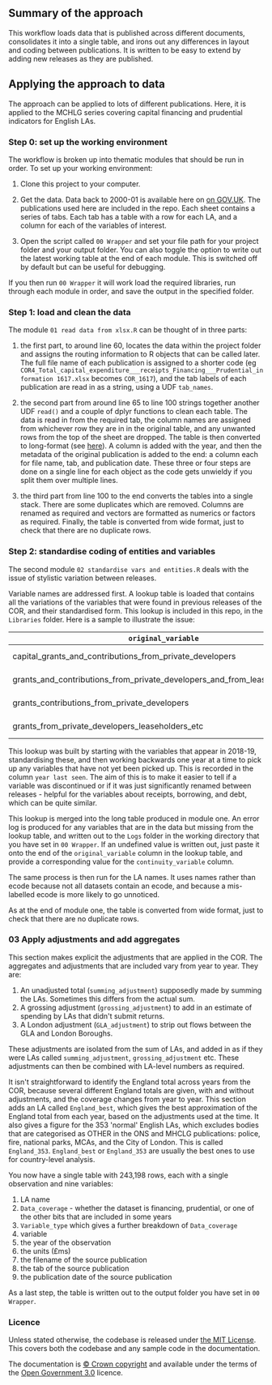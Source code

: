 ## Summary of the approach
This workflow loads data that is published across different documents, consolidates it into a single table, and irons out any differences in layout and coding between publications. It is written to be easy to extend by adding new releases as they are published.

## Applying the approach to data
The approach can be applied to lots of different publications. Here, it is applied to the MCHLG series covering capital financing and prudential indicators for English LAs. 

### Step 0: set up the working environment
The workflow is broken up into thematic modules that should be run in order. To set up your working environment:
1. Clone this project to your computer.

2. Get the data. Data back to 2000-01 is available here on [on GOV.UK](https://www.gov.uk/government/collections/local-authority-capital-expenditure-receipts-and-financing). The publications used here are included in the repo. Each sheet contains a series of tabs. Each tab has a table with a row for each LA, and a column for each of the variables of interest. 

3. Open the script called `00 Wrapper` and set your file path for your project folder and your output folder. You can also toggle the option to write out the latest working table at the end of each module. This is switched off by default but can be useful for debugging.

If you then run `00 Wrapper` it will work load the required libraries, run through each module in order, and save the output in the specified folder.

### Step 1: load and clean the data
The module `01 read data from xlsx.R` can be thought of in three parts:
1. the first part, to around line 60, locates the data within the project folder and assigns the routing information to R objects that can be called later. The full file name of each publication is assigned to a shorter code (eg `COR4_Total_capital_expenditure___receipts_Financing___Prudential_information 1617.xlsx` becomes `COR_1617`), and the tab labels of each publication are read in as a string, using a UDF `tab_names`.

2. the second part from around line 65 to line 100 strings together another UDF `read()` and a couple of dplyr functions to clean each table. The data is read in from the required tab, the column names are assigned from whichever row they are in in the original table, and any unwanted rows from the top of the sheet are dropped. The table is then converted to long-format (see [here](https://en.wikipedia.org/wiki/Wide_and_narrow_data)). A column is added with the year, and then the metadata of the original publication is added to the end: a column each for file name, tab, and publication date. These three or four steps are done on a single line for each object as the code gets unwieldy if you split them over multiple lines.

3. the third part from line 100 to the end converts the tables into a single stack. There are some duplicates which are removed. Columns are renamed as required and vectors are formatted as numerics or factors as required. Finally, the table is converted from wide format, just to check that there are no duplicate rows. 

### Step 2: standardise coding of entities and variables
The second module `02 standardise vars and entities.R` deals with the issue of stylistic variation between releases. 

Variable names are addressed first. A lookup table is loaded that contains all the variations of the variables that were found in previous releases of the COR, and their standardised form. This lookup is included in this repo, in the `Libraries` folder. Here is a sample to illustrate the issue:

|`original_variable`|`continuity_variable`|
|---|---|
|capital_grants_and_contributions_from_private_developers|Developer contributions|
|grants_and_contributions_from_private_developers_and_from_leaseholders_etc|Developer contributions|
|grants_contributions_from_private_developers|Developer contributions|
|grants_from_private_developers_leaseholders_etc|Developer contributions|

This lookup was built by starting with the variables that appear in 2018-19, standardising these, and then working backwards one year at a time to pick up any variables that have not yet been picked up. This is recorded in the column `year last seen`. The aim of this is to make it easier to tell if a variable was discontinued or if it was just significantly renamed between releases - helpful for the variables about receipts, borrowing, and debt, which can be quite similar.

This lookup is merged into the long table produced in module one. An error log is produced for any variables that are in the data but missing from the lookup table, and written out to the `Logs` folder in the working directory that you have set in `00 Wrapper`. If an undefined value is written out, just paste it onto the end of the `original_variable` column in the lookup table, and provide a corresponding value for the `continuity_variable` column. 

The same process is then run for the LA names. It uses names rather than ecode because not all datasets contain an ecode, and because a mis-labelled ecode is more likely to go unnoticed. 

As at the end of module one, the table is converted from wide format, just to check that there are no duplicate rows. 

### 03 Apply adjustments and add aggregates
This section makes explicit the adjustments that are applied in the COR. The aggregates and adjustments that are included vary from year to year. They are:
1. An unadjusted total (`summing_adjustment`) supposedly made by summing the LAs. Sometimes this differs from the actual sum.
2. A grossing adjustment (`grossing_adjustment`) to add in an estimate of spending by LAs that didn't submit returns.
3. A London adjustment (`GLA_adjustment`) to strip out flows between the GLA and London Boroughs. 

These adjustments are isolated from the sum of LAs, and added in as if they were LAs called `summing_adjustment`, `grossing_adjustment` etc. These adjustments can then be combined with LA-level numbers as required.

It isn't straightforward to identify the England total across years from the COR, because several different England totals are given, with and without adjustments, and the coverage changes from year to year. This section adds an LA called `England_best`, which gives the best approximation of the England total from each year, based on the adjustments used at the time. It also gives a figure for the 353 'normal' English LAs, which excludes bodies that are categorised as OTHER in the ONS and MHCLG publications: police, fire, national parks, MCAs, and the City of London. This is called `England_353`. `England_best` or `England_353` are usually the best ones to use for country-level analysis.

You now have a single table with 243,198 rows, each with a single observation and nine variables:
1. LA name
2. `Data_coverage` - whether the dataset is financing, prudential, or one of the other bits that are included in some years
3. `Variable_type` which gives a further breakdown of `Data_coverage` 
4. variable
5. the year of the observation
6. the units (£ms)
7. the filename of the source publication
8. the tab of the source publication
9. the publication date of the source publication

As a last step, the table is written out to the output folder you have set in `00 Wrapper`.

### Licence
Unless stated otherwise, the codebase is released under [the MIT License](https://github.com/OW-HGR/Debt-and-investment-quarterly/blob/master/LICENCE.txt). This covers both the codebase and any sample code in the documentation.

The documentation is [© Crown copyright](https://www.nationalarchives.gov.uk/information-management/re-using-public-sector-information/uk-government-licensing-framework/crown-copyright/) and available under the terms of the [Open Government 3.0](http://www.nationalarchives.gov.uk/doc/open-government-licence/version/3/) licence.
